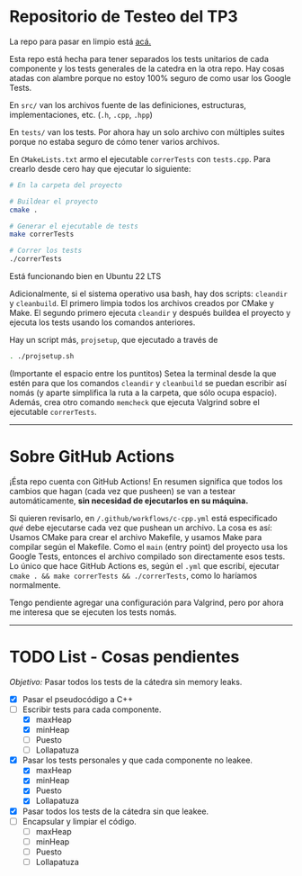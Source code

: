 # Repositorio de Testeo del TP3

La repo para pasar en limpio está [acá.](https://github.com/Dante-010/tp3-algo2)

Esta repo está hecha para tener separados los tests unitarios de cada componente y los tests generales de la catedra en la otra repo. Hay cosas atadas con alambre
porque no estoy 100% seguro de como usar los Google Tests.

En `src/` van los archivos fuente de las definiciones, estructuras, implementaciones, etc. (`.h`, `.cpp`, `.hpp`)

En `tests/` van los tests. Por ahora hay un solo archivo con múltiples suites porque no estaba seguro de cómo tener varios archivos.

En `CMakeLists.txt` armo el ejecutable `correrTests` con `tests.cpp`. Para crearlo desde cero hay que ejecutar lo siguiente:

```bash
# En la carpeta del proyecto

# Buildear el proyecto
cmake . 

# Generar el ejecutable de tests
make correrTests

# Correr los tests
./correrTests
```

Está funcionando bien en Ubuntu 22 LTS

Adicionalmente, si el sistema operativo usa bash, hay dos scripts: `cleandir` y `cleanbuild`.
El primero limpia todos los archivos creados por CMake y Make. El segundo primero ejecuta `cleandir` y después buildea el proyecto y ejecuta los tests usando los comandos anteriores.

Hay un script más, `projsetup`, que ejecutado a través de
```sh
. ./projsetup.sh
```

(Importante el espacio entre los puntitos)
Setea la terminal desde la que estén para que los comandos `cleandir` y `cleanbuild` se puedan escribir así nomás (y aparte simplifica la ruta a la carpeta, que sólo ocupa espacio).
Además, crea otro comando `memcheck` que ejecuta Valgrind sobre el ejecutable `correrTests`.

---
# Sobre GitHub Actions

¡Ésta repo cuenta con GitHub Actions! En resumen significa que todos los cambios que hagan (cada vez que pusheen) se van a testear automáticamente, **sin necesidad de ejecutarlos en su máquina.**

Si quieren revisarlo, en `/.github/workflows/c-cpp.yml` está especificado _qué_ debe ejecutarse cada vez que pushean un archivo. La cosa es así: Usamos CMake para crear el archivo Makefile, y usamos Make para compilar según el Makefile. Como el `main` (entry point) del proyecto usa los Google Tests, entonces el archivo compilado son directamente esos tests. Lo único que hace GitHub Actions es, según el `.yml` que escribí, ejecutar `cmake . && make correrTests && ./correrTests`, como lo haríamos normalmente.

Tengo pendiente agregar una configuración para Valgrind, pero por ahora me interesa que se ejecuten los tests nomás.


---

# TODO List - Cosas pendientes
*Objetivo:* Pasar todos los tests de la cátedra sin memory leaks.

- [x] Pasar el pseudocódigo a C++
- [ ] Escribir tests para cada componente.
  - [x] maxHeap
  - [x] minHeap
  - [ ] Puesto
  - [ ] Lollapatuza
- [x] Pasar los tests personales y que cada componente no leakee.
  - [x] maxHeap
  - [x] minHeap
  - [x] Puesto
  - [x] Lollapatuza
- [x] Pasar todos los tests de la cátedra sin que leakee.
- [ ] Encapsular y limpiar el código.
  - [ ] maxHeap
  - [ ] minHeap
  - [ ] Puesto
  - [ ] Lollapatuza

